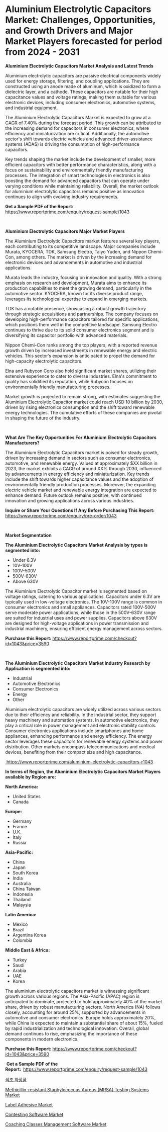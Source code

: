 <p><h1>Aluminium Electrolytic Capacitors Market: Challenges, Opportunities, and Growth Drivers and Major Market Players forecasted for period from 2024 - 2031</h1></p><p><strong>Aluminium Electrolytic Capacitors Market Analysis and Latest Trends</strong></p>
<p><p>Aluminium electrolytic capacitors are passive electrical components widely used for energy storage, filtering, and coupling applications. They are constructed using an anode made of aluminum, which is oxidized to form a dielectric layer, and a cathode. These capacitors are notable for their high capacitance values and voltage ratings, making them suitable for various electronic devices, including consumer electronics, automotive systems, and industrial equipment.</p><p>The Aluminium Electrolytic Capacitors Market is expected to grow at a CAGR of 7.40% during the forecast period. This growth can be attributed to the increasing demand for capacitors in consumer electronics, where efficiency and miniaturization are critical. Additionally, the automotive sector's shift towards electric vehicles and advanced driver-assistance systems (ADAS) is driving the consumption of high-performance capacitors. </p><p>Key trends shaping the market include the development of smaller, more efficient capacitors with better performance characteristics, along with a focus on sustainability and environmentally friendly manufacturing processes. The integration of smart technologies in electronics is also boosting the demand for advanced capacitors that can operate under varying conditions while maintaining reliability. Overall, the market outlook for aluminium electrolytic capacitors remains positive as innovation continues to align with evolving industry requirements.</p></p>
<p><strong>Get a Sample PDF of the Report:&nbsp;</strong> <a href="https://www.reportprime.com/enquiry/request-sample/1043">https://www.reportprime.com/enquiry/request-sample/1043</a></p>
<p>&nbsp;</p>
<p><strong>Aluminium Electrolytic Capacitors Major Market Players</strong></p>
<p><p>The Aluminium Electrolytic Capacitors market features several key players, each contributing to its competitive landscape. Major companies include Murata, KYOCERA, TDK, Samsung Electro, Taiyo Yuden, and Nippon Chemi-Con, among others. The market is driven by the increasing demand for electronic devices and advancements in automotive and industrial applications.</p><p>Murata leads the industry, focusing on innovation and quality. With a strong emphasis on research and development, Murata aims to enhance its production capabilities to meet the growing demand, particularly in the automotive sector. KYOCERA, known for its diverse product range, leverages its technological expertise to expand in emerging markets.</p><p>TDK has a notable presence, showcasing a robust growth trajectory through strategic acquisitions and partnerships. The company focuses on developing high-performance capacitors tailored for specific applications, which positions them well in the competitive landscape. Samsung Electro continues to thrive due to its solid consumer electronics segment and is diversifying its capacitor portfolio with advanced materials.</p><p>Nippon Chemi-Con ranks among the top players, with a reported revenue growth driven by increased investments in renewable energy and electric vehicles. This sector’s expansion is anticipated to propel the demand for high-capacity electrolytic capacitors.</p><p>Elna and Rubycon Corp also hold significant market shares, utilizing their extensive experience to cater to diverse industries. Elna's commitment to quality has solidified its reputation, while Rubycon focuses on environmentally friendly manufacturing processes.</p><p>Market growth is projected to remain strong, with estimates suggesting the Aluminium Electrolytic Capacitor market could reach USD 10 billion by 2030, driven by rising electronics consumption and the shift toward renewable energy technologies. The cumulative efforts of these companies are pivotal in shaping the future of the industry.</p></p>
<p>&nbsp;</p>
<p><strong>What Are The Key Opportunities For Aluminium Electrolytic Capacitors Manufacturers?</strong></p>
<p><p>The Aluminium Electrolytic Capacitors market is poised for steady growth, driven by increasing demand in sectors such as consumer electronics, automotive, and renewable energy. Valued at approximately $XX billion in 2023, the market exhibits a CAGR of around XX% through 2030, influenced by advancements in energy efficiency and miniaturization. Key trends include the shift towards higher capacitance values and the adoption of environmentally friendly production processes. Moreover, the expanding electric vehicle market and renewable energy integration are expected to enhance demand. Future outlook remains positive, with continued innovation and growing applications across various industries.</p></p>
<p><strong>Inquire or Share Your Questions If Any Before Purchasing This Report:</strong> <a href="https://www.reportprime.com/enquiry/pre-order/1043">https://www.reportprime.com/enquiry/pre-order/1043</a></p>
<p>&nbsp;</p>
<p><strong>Market Segmentation</strong></p>
<p><strong>The Aluminium Electrolytic Capacitors Market Analysis by types is segmented into:</strong></p>
<p><ul><li>Under 6.3V</li><li>10V-100V</li><li>100V-500V</li><li>500V-630V</li><li>Above 630V</li></ul></p>
<p><p>The Aluminium Electrolytic Capacitor market is segmented based on voltage ratings, catering to various applications. Capacitors under 6.3V are typically used in low-voltage electronics. The 10V-100V range is common in consumer electronics and small appliances. Capacitors rated 100V-500V serve moderate power applications, while those in the 500V-630V range are suited for industrial uses and power supplies. Capacitors above 630V are designed for high-voltage applications in power transmission and industrial machinery, ensuring efficient energy management across sectors.</p></p>
<p><strong>Purchase this Report:&nbsp;</strong><a href="https://www.reportprime.com/checkout?id=1043&price=3590">https://www.reportprime.com/checkout?id=1043&price=3590</a></p>
<p>&nbsp;</p>
<p><strong>The Aluminium Electrolytic Capacitors Market Industry Research by Application is segmented into:</strong></p>
<p><ul><li>Industrial</li><li>Automotive Electronics</li><li>Consumer Electronics</li><li>Energy</li><li>Other</li></ul></p>
<p><p>Aluminium electrolytic capacitors are widely utilized across various sectors due to their efficiency and reliability. In the industrial sector, they support heavy machinery and automation systems. In automotive electronics, they play a critical role in power management and electronic stability controls. Consumer electronics applications include smartphones and home appliances, enhancing performance and energy efficiency. The energy sector leverages these capacitors for renewable energy systems and power distribution. Other markets encompass telecommunications and medical devices, benefiting from their compact size and high capacitance.</p></p>
<p><a href="https://www.reportprime.com/aluminium-electrolytic-capacitors-r1043">&nbsp;https://www.reportprime.com/aluminium-electrolytic-capacitors-r1043</a></p>
<p><strong>In terms of Region, the Aluminium Electrolytic Capacitors Market Players available by Region are:</strong></p>
<p>
    <p> <strong> North America: </strong>
        <ul>
            <li>United States</li>
            <li>Canada</li>
        </ul>
        </p> 
    <p> <strong> Europe: </strong>
        <ul>
            <li>Germany</li>
            <li>France</li>
            <li>U.K.</li>
            <li>Italy</li>
            <li>Russia</li>
        </ul>
        </p> 
    <p> <strong> Asia-Pacific: </strong>
        <ul>
            <li>China</li>
            <li>Japan</li>
            <li>South Korea</li>
            <li>India</li>
            <li>Australia</li>
            <li>China Taiwan</li>
            <li>Indonesia</li>
            <li>Thailand</li>
            <li>Malaysia</li>
        </ul>
        </p> 
    <p> <strong> Latin America: </strong>
        <ul>
            <li>Mexico</li>
            <li>Brazil</li>
            <li>Argentina Korea</li>
            <li>Colombia</li>
        </ul>
        </p> 
    <p> <strong> Middle East & Africa: </strong>
        <ul>
            <li>Turkey</li>
            <li>Saudi</li>
            <li>Arabia</li>
            <li>UAE</li>
            <li>Korea</li>
        </ul>
    </p>
    </p>
<p><p>The aluminium electrolytic capacitors market is witnessing significant growth across various regions. The Asia-Pacific (APAC) region is anticipated to dominate, projected to hold approximately 40% of the market share, driven by robust manufacturing sectors. North America (NA) follows closely, accounting for around 25%, supported by advancements in automotive and consumer electronics. Europe holds approximately 20%, while China is expected to maintain a substantial share of about 15%, fueled by rapid industrialization and technological innovation. Overall, global demand continues to rise, emphasizing the importance of these components in modern electronics.</p></p>
<p><strong>Purchase this Report: </strong><a href="https://www.reportprime.com/checkout?id=1043&price=3590">https://www.reportprime.com/checkout?id=1043&price=3590</a></p>
<p>&nbsp;<strong>Get a Sample PDF of the Report:&nbsp;&nbsp;</strong><a href="https://www.reportprime.com/enquiry/request-sample/1043">https://www.reportprime.com/enquiry/request-sample/1043</a></p>
<p><strong></strong></p>
<p><p><a href="https://medium.com/@wallacbahrtyinger567686/%EB%8B%A4%EC%9D%8C-%EB%AA%87-%EB%85%84-%EB%8F%99%EC%95%88-%EC%83%89%EC%A1%B0-%ED%99%94%EC%9E%A5%ED%92%88-%EC%8B%9C%EC%9E%A5%EC%97%90-%EC%98%81%ED%96%A5%EC%9D%84-%EB%AF%B8%EC%B9%A0-%EC%9A%94%EC%86%8C%EB%8A%94-%EB%AC%B4%EC%97%87%EC%9D%B8%EA%B0%80%EC%9A%94-%EC%8B%9C%EC%9E%A5-%EC%A0%9C%ED%92%88-%EB%B0%8F-%EC%A7%80%EC%97%AD-%EB%B6%84%EC%84%9D-2024-2031-fd727bf84865">색조 화장품</a></p><p><a href="https://issuu.com/reportprime-2/docs/methicillin-resistant-staphylococcu_3ddda64a41d4ae">Methicillin-resistant Staphylococcus Aureus (MRSA) Testing Systems Market</a></p><p><a href="https://www.linkedin.com/pulse/charting-future-comprehensive-analysis-global-label-adhesive-fttse?trackingId=QAwFdltrQvuUHNI7tUB0hQ%3D%3D">Label Adhesive Market</a></p><p><a href="https://medium.com/@cloydrenner_30555/contesting-software-market-industry-trends-and-forecast-for-period-from-2024-to-2031-4200751812b7">Contesting Software Market</a></p><p><a href="https://medium.com/@cloydrenner_30555/global-coaching-classes-management-software-market-opportunities-and-forecast-for-period-from-2024-75517019a9e0">Coaching Classes Management Software Market</a></p></p>
